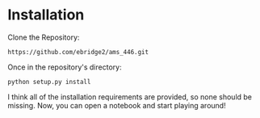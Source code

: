 # Installation

Clone the Repository:

```
https://github.com/ebridge2/ams_446.git
```

Once in the repository's directory:

```
python setup.py install
```

I think all of the installation requirements are provided, so none should be missing. Now, you can open a notebook and start playing around!

